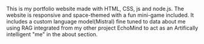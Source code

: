 This is my portfolio website made with HTML, CSS, js and node.js. The website is responsive and space-themed with a fun mini-game included. It includes a custom language model(Mistral) fine tuned to data about me using RAG integrated from my other project EchoMind to act as an Artifically intelligent "me" in the about section.
